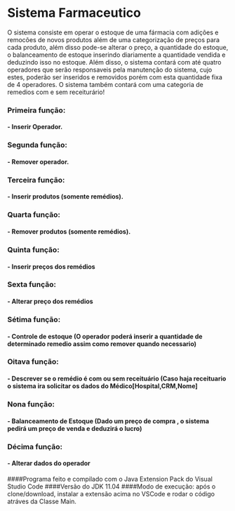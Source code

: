 

# Sistema Farmaceutico 


O sistema consiste em operar o estoque de uma fármacia com adições e remocões de novos produtos além de uma categorização de preços para cada produto, além disso pode-se alterar o preço, a quantidade do estoque, o balanceamento de estoque inserindo diariamente a quantidade vendida e deduzindo isso no estoque. Além disso, o sistema contará com até quatro operadores que serão responsaveis pela manutenção do sistema, cujo estes, poderão ser inseridos e removidos porém com esta quantidade fixa de 4 
operadores. O sistema também contará com uma categoria de remedios com e sem receiturário!

### Primeira função:
#### - Inserir Operador.
### Segunda função:
#### - Remover operador.
### Terceira função:
#### - Inserir produtos (somente remédios).
### Quarta função:
#### - Remover produtos (somente remédios).
### Quinta função:
#### - Inserir preços dos remédios 
### Sexta função:
#### - Alterar preço dos remédios 
### Sétima função:
#### - Controle de estoque (O operador poderá inserir a quantidade de determinado remedio assim como remover quando necessario)
### Oitava função:
#### - Descrever se o remédio é com ou sem receituário (Caso haja receituario o sistema ira solicitar os dados do Médico[Hospital,CRM,Nome]
### Nona função:
#### - Balanceamento de Estoque (Dado um preço de compra , o sistema pedirá um preço de venda e deduzirá o lucro)
### Décima função:
#### - Alterar dados do operador

####Programa feito e compilado com o Java Extension Pack do Visual Studio Code
####Versão do JDK 11.04
####Modo de execução: após o clone/download, instalar a extensão acima no VSCode e rodar o código atráves da Classe Main.
